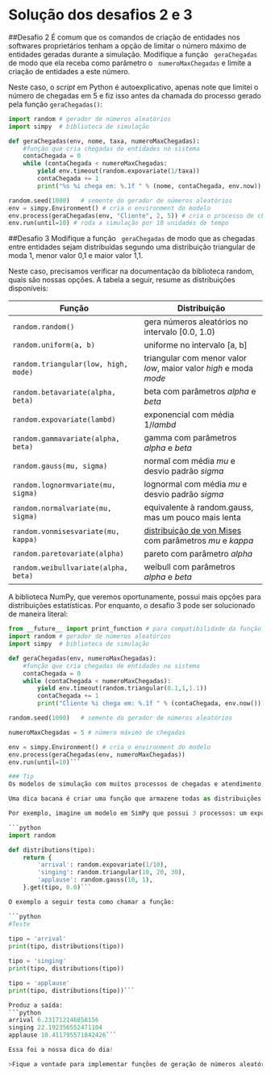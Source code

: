 # Solução dos desafios 2 e 3

##Desafio 2
É comum que os comandos de criação de entidades nos softwares proprietários tenham a opção de limitar o número máximo de entidades geradas durante a simulação. 
Modifique a função ```
geraChegadas```
 de modo que ela receba como parâmetro o ```
numeroMaxChegadas```
 e limite a criação de entidades a este número.
 
Neste caso, o *script* em Python é autoexplicativo, apenas note que limitei o número de chegadas em 5 e fiz isso antes da chamada do processo gerado pela função ```geraChegadas()```:

<!---
pq vc define "tempo_medio_chegadas" e "numeroMaxChegadas" em lugares diferente do código?

no módulo anterior não tinha a constante "tempo_medio_chegadas"

Precisa corrigir mesmo. Em Python, o usual é ctes em maiúsculas e na parte de cima. 

sugestão: trocar o "while" por "for i=1 to n"



R:
não gosto do for nesse caso

random.seed foi comentado?

deveria, mas a seção anterior ficaria puxada. Como resolver?
--->

```python
import random # gerador de números aleatórios
import simpy  # biblioteca de simulação

def geraChegadas(env, nome, taxa, numeroMaxChegadas):
    #função que cria chegadas de entidades no sistema
    contaChegada = 0
    while (contaChegada < numeroMaxChegadas:
        yield env.timeout(random.expovariate(1/taxa))
        contaChegada += 1
        print("%s %i chega em: %.1f " % (nome, contaChegada, env.now))

random.seed(1000)   # semente do gerador de números aleatórios
env = simpy.Environment() # cria o environment do modelo
env.process(geraChegadas(env, "Cliente", 2, 5)) # cria o processo de chegadas
env.run(until=10) # roda a simulação por 10 unidades de tempo
```

##Desafio 3
Modifique a função ```
geraChegadas```
 de modo que as chegadas entre entidades sejam distribuídas segundo uma distribuição triangular de moda 1, menor valor 0,1 e maior valor 1,1.

Neste caso, precisamos verificar na documentação da biblioteca random, quais são nossas opções. A tabela a seguir, resume as distribuições disponíveis:

| **Função** | **Distribuição** |
| -- | -- |
| ```random.random()``` | gera números aleatórios no intervalo [0.0, 1.0) |
| ```random.uniform(a, b)``` | uniforme no intervalo [a, b] |
| ```random.triangular(low, high, mode)``` | triangular com menor valor *low*, maior valor *high* e moda *mode* |
| ```random.betavariate(alpha, beta)``` | beta com parâmetros *alpha* e *beta* |
| ```random.expovariate(lambd)``` | exponencial com média 1/*lambd* |
| ```random.gammavariate(alpha, beta)``` | gamma com parâmetros *alpha* e *beta* |
| ```random.gauss(mu, sigma)``` | normal com média *mu* e desvio padrão *sigma* |
| ```random.lognormvariate(mu, sigma)``` | lognormal com média *mu* e desvio padrão *sigma* |
| ```random.normalvariate(mu, sigma)``` | equivalente à random.gauss, mas um pouco mais lenta |
| ```random.vonmisesvariate(mu, kappa)``` | [distribuição de von Mises](http://en.wikipedia.org/wiki/Von_Mises_distribution) com parâmetros *mu* e *kappa* |
| ```random.paretovariate(alpha)``` | pareto com parâmetro *alpha* |
| ```random.weibullvariate(alpha, beta)``` | weibull com parâmetros *alpha* e *beta* |

A biblioteca NumPy, que veremos oportunamente, possui mais opções para distribuições estatísticas. Por enquanto, o desafio 3 pode ser solucionado de maneira literal:

```python
from __future__ import print_function # para compatibilidade da função print com o Python 3
import random # gerador de números aleatórios
import simpy  # biblioteca de simulação

def geraChegadas(env, numeroMaxChegadas):
    #função que cria chegadas de entidades no sistema
    contaChegada = 0
    while (contaChegada < numeroMaxChegadas):
        yield env.timeout(random.triangular(0.1,1,1.1))
        contaChegada += 1
        print("Cliente %i chega em: %.1f " % (contaChegada, env.now()))

random.seed(1000)   # semente do gerador de números aleatórios

numeroMaxChegadas = 5 # número máximo de chegadas

env = simpy.Environment() # cria o environment do modelo
env.process(geraChegadas(env, numeroMaxChegadas))
env.run(until=10)```

### Tip
Os modelos de simulação com muitos processos de chegadas e atendimento, tendem a utilizar muitas funções de distribuição de probabilidades, deixando, ao longo do processo de desenvolvimento, as coisas meio confusas.

Uma dica bacana é criar uma função que armazene todas as distribuições do modelo em um único lugar. Como uma prateleira de distribuições.

Por exemplo, imagine um modelo em SimPy que possui 3 processos: um exponecial com média 10 min, um triangular com parâmetros (10, 20, 30) min e um normal com média 0 e desvio 1 minuto. A função distribution() a seguir, armazena todos os geradores de números aleatórios em um único local:

```python
import random

def distributions(tipo):
    return {
        'arrival': random.expovariate(1/10),
        'singing': random.triangular(10, 20, 30),
        'applause': random.gauss(10, 1),
    }.get(tipo, 0.0)```

O exemplo a seguir testa como chamar a função:

```python    
#Teste
    
tipo = 'arrival'
print(tipo, distributions(tipo))

tipo = 'singing'
print(tipo, distributions(tipo))

tipo = 'applause'
print(tipo, distributions(tipo))```

Produz a saída:
```python  
arrival 6.231712146858156
singing 22.192356552471104
applause 10.411795571842426```

Essa foi a nossa dica do dia!

>Fique a vontade para implementar funções de geração de números aleatórios ao seu gosto. Note, e isso é importante, que **praticamente todos os seus modelos de simulação em SimPy precisarão deste tipo de função!**


